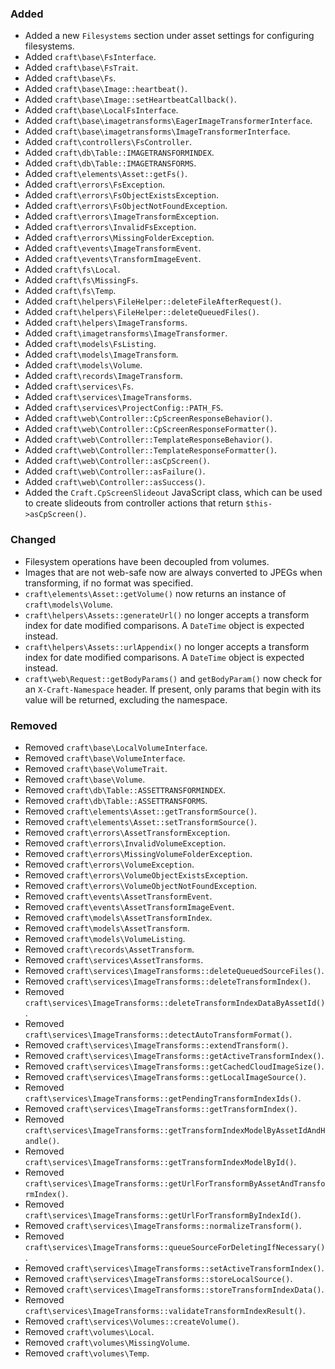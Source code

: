 ### Added
- Added a new `Filesystems` section under asset settings for configuring filesystems.
- Added `craft\base\FsInterface`.
- Added `craft\base\FsTrait`.
- Added `craft\base\Fs`.
- Added `craft\base\Image::heartbeat()`.
- Added `craft\base\Image::setHeartbeatCallback()`.
- Added `craft\base\LocalFsInterface`.
- Added `craft\base\imagetransforms\EagerImageTransformerInterface`.
- Added `craft\base\imagetransforms\ImageTransformerInterface`.
- Added `craft\controllers\FsController`.
- Added `craft\db\Table::IMAGETRANSFORMINDEX`.
- Added `craft\db\Table::IMAGETRANSFORMS`.
- Added `craft\elements\Asset::getFs()`.
- Added `craft\errors\FsException`.
- Added `craft\errors\FsObjectExistsException`.
- Added `craft\errors\FsObjectNotFoundException`.
- Added `craft\errors\ImageTransformException`.
- Added `craft\errors\InvalidFsException`.
- Added `craft\errors\MissingFolderException`.
- Added `craft\events\ImageTransformEvent`.
- Added `craft\events\TransformImageEvent`.
- Added `craft\fs\Local`.
- Added `craft\fs\MissingFs`.
- Added `craft\fs\Temp`.
- Added `craft\helpers\FileHelper::deleteFileAfterRequest()`.
- Added `craft\helpers\FileHelper::deleteQueuedFiles()`.
- Added `craft\helpers\ImageTransforms`.
- Added `craft\imagetransforms\ImageTransformer`.
- Added `craft\models\FsListing`.
- Added `craft\models\ImageTransform`.
- Added `craft\models\Volume`.
- Added `craft\records\ImageTransform`.
- Added `craft\services\Fs`.
- Added `craft\services\ImageTransforms`.
- Added `craft\services\ProjectConfig::PATH_FS`.
- Added `craft\web\Controller::CpScreenResponseBehavior()`.
- Added `craft\web\Controller::CpScreenResponseFormatter()`.
- Added `craft\web\Controller::TemplateResponseBehavior()`.
- Added `craft\web\Controller::TemplateResponseFormatter()`.
- Added `craft\web\Controller::asCpScreen()`.
- Added `craft\web\Controller::asFailure()`.
- Added `craft\web\Controller::asSuccess()`.
- Added the `Craft.CpScreenSlideout` JavaScript class, which can be used to create slideouts from controller actions that return `$this->asCpScreen()`.

### Changed
- Filesystem operations have been decoupled from volumes.
- Images that are not web-safe now are always converted to JPEGs when transforming, if no format was specified.
- `craft\elements\Asset::getVolume()` now returns an instance of `craft\models\Volume`.
- `craft\helpers\Assets::generateUrl()` no longer accepts a transform index for date modified comparisons. A `DateTime` object is expected instead.
- `craft\helpers\Assets::urlAppendix()` no longer accepts a transform index for date modified comparisons. A `DateTime` object is expected instead.
- `craft\web\Request::getBodyParams()` and `getBodyParam()` now check for an `X-Craft-Namespace` header. If present, only params that begin with its value will be returned, excluding the namespace. 

### Removed
- Removed `craft\base\LocalVolumeInterface`.
- Removed `craft\base\VolumeInterface`.
- Removed `craft\base\VolumeTrait`.
- Removed `craft\base\Volume`.
- Removed `craft\db\Table::ASSETTRANSFORMINDEX`.
- Removed `craft\db\Table::ASSETTRANSFORMS`.
- Removed `craft\elements\Asset::getTransformSource()`.
- Removed `craft\elements\Asset::setTransformSource()`.
- Removed `craft\errors\AssetTransformException`.
- Removed `craft\errors\InvalidVolumeException`.
- Removed `craft\errors\MissingVolumeFolderException`.
- Removed `craft\errors\VolumeException`.
- Removed `craft\errors\VolumeObjectExistsException`.
- Removed `craft\errors\VolumeObjectNotFoundException`.
- Removed `craft\events\AssetTransformEvent`.
- Removed `craft\events\AssetTransformImageEvent`.
- Removed `craft\models\AssetTransformIndex`.
- Removed `craft\models\AssetTransform`.
- Removed `craft\models\VolumeListing`.
- Removed `craft\records\AssetTransform`.
- Removed `craft\services\AssetTransforms`.
- Removed `craft\services\ImageTransforms::deleteQueuedSourceFiles()`.
- Removed `craft\services\ImageTransforms::deleteTransformIndex()`.
- Removed `craft\services\ImageTransforms::deleteTransformIndexDataByAssetId()`.
- Removed `craft\services\ImageTransforms::detectAutoTransformFormat()`.
- Removed `craft\services\ImageTransforms::extendTransform()`.
- Removed `craft\services\ImageTransforms::getActiveTransformIndex()`.
- Removed `craft\services\ImageTransforms::getCachedCloudImageSize()`.
- Removed `craft\services\ImageTransforms::getLocalImageSource()`.
- Removed `craft\services\ImageTransforms::getPendingTransformIndexIds()`.
- Removed `craft\services\ImageTransforms::getTransformIndex()`.
- Removed `craft\services\ImageTransforms::getTransformIndexModelByAssetIdAndHandle()`.
- Removed `craft\services\ImageTransforms::getTransformIndexModelById()`.
- Removed `craft\services\ImageTransforms::getUrlForTransformByAssetAndTransformIndex()`.
- Removed `craft\services\ImageTransforms::getUrlForTransformByIndexId()`.
- Removed `craft\services\ImageTransforms::normalizeTransform()`.
- Removed `craft\services\ImageTransforms::queueSourceForDeletingIfNecessary()`.
- Removed `craft\services\ImageTransforms::setActiveTransformIndex()`.
- Removed `craft\services\ImageTransforms::storeLocalSource()`.
- Removed `craft\services\ImageTransforms::storeTransformIndexData()`.
- Removed `craft\services\ImageTransforms::validateTransformIndexResult()`.
- Removed `craft\services\Volumes::createVolume()`.
- Removed `craft\volumes\Local`.
- Removed `craft\volumes\MissingVolume`.
- Removed `craft\volumes\Temp`.
